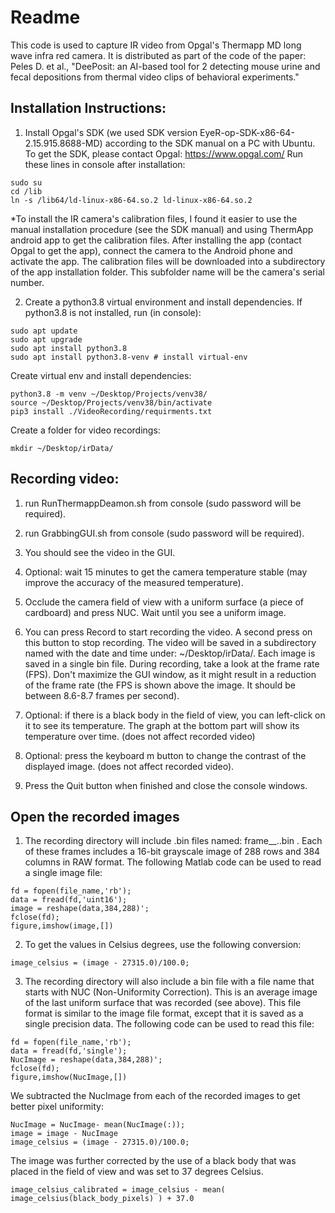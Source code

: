 <h1>Readme</h1>
This code is used to capture IR video from Opgal's Thermapp MD long wave infra red camera. It is distributed as part of the code of the paper: Peles D. et al., "DeePosit: an AI-based tool for
2 detecting mouse urine and fecal depositions from thermal video clips of behavioral experiments."   


<h2>Installation Instructions:</h2>

1. Install Opgal's SDK (we used SDK version EyeR-op-SDK-x86-64-2.15.915.8688-MD) according to the SDK manual on a PC with Ubuntu. To get the SDK, please contact Opgal: https://www.opgal.com/
Run these lines in console after installation:
```
sudo su
cd /lib
ln -s /lib64/ld-linux-x86-64.so.2 ld-linux-x86-64.so.2
```
*To install the IR camera's calibration files, I found it easier to use the manual installation procedure (see the SDK manual) and using ThermApp android app to get the calibration files. After installing the app (contact Opgal to get the app), connect the camera to the Android phone and activate the app. The calibration files will be downloaded into a subdirectory of the app installation folder. This subfolder name will be the camera's serial number.

2. Create a python3.8 virtual environment and install dependencies. If python3.8 is not installed, run (in console):
```
sudo apt update
sudo apt upgrade
sudo apt install python3.8
sudo apt install python3.8-venv # install virtual-env
```
Create virtual env and install dependencies:
```
python3.8 -m venv ~/Desktop/Projects/venv38/
source ~/Desktop/Projects/venv38/bin/activate
pip3 install ./VideoRecording/requirments.txt
```
Create a folder for video recordings:
```
mkdir ~/Desktop/irData/
```

<h2>Recording video:</h2>

1. run RunThermappDeamon.sh from console (sudo password will be required).  

2. run GrabbingGUI.sh from console (sudo password will be required).
   
3. You should see the video in the GUI.
   
4. Optional: wait 15 minutes to get the camera temperature stable (may improve the accuracy of the measured temperature).
   
5. Occlude the camera field of view with a uniform surface (a piece of cardboard) and press NUC. Wait until you see a uniform image.
   
6. You can press Record to start recording the video. A second press on this button to stop recording. The video will be saved in a subdirectory named with the date and time under: ~/Desktop/irData/. Each image is saved in a single bin file. During recording, take a look at the frame rate (FPS). Don't maximize the GUI window, as it might result in a reduction of the frame rate (the FPS is shown above the image. It should be between 8.6-8.7 frames per second).
   
7. Optional: if there is a black body in the field of view, you can left-click on it to see its temperature. The graph at the bottom part will show its temperature over time. (does not affect recorded video)
   
8. Optional: press the keyboard m button to change the contrast of the displayed image. (does not affect recorded video).
    
9. Press the Quit button when finished and close the console windows.


<h2>Open the recorded images</h2>

1. The recording directory will include .bin files named: frame_<frameID>_<Year>_<Month>_<Sec>.<microSec>.bin . Each of these frames includes a 16-bit grayscale image of 288 rows and 384 columns in RAW format. The following Matlab code can be used to read a single image file:
```
fd = fopen(file_name,'rb');
data = fread(fd,'uint16');
image = reshape(data,384,288)';
fclose(fd);
figure,imshow(image,[])
```
2. To get the values in Celsius degrees, use the following conversion:
```
image_celsius = (image - 27315.0)/100.0;
```

3. The recording directory will also include a bin file with a file name that starts with NUC (Non-Uniformity Correction). This is an average image of the last uniform surface that was recorded (see above). This file format is similar to the image file format, except that it is saved as a single precision data. The following code can be used to read this file:
```
fd = fopen(file_name,'rb');
data = fread(fd,'single');
NucImage = reshape(data,384,288)';
fclose(fd);
figure,imshow(NucImage,[])
```

We subtracted the NucImage from each of the recorded images to get better pixel uniformity:
```
NucImage = NucImage- mean(NucImage(:));
image = image - NucImage
image_celsius = (image - 27315.0)/100.0;
```

The image was further corrected by the use of a black body that was placed in the field of view and was set to 37 degrees Celsius.
```
image_celsius_calibrated = image_celsius - mean( image_celsius(black_body_pixels) ) + 37.0
```
